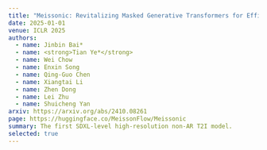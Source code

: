 ```yaml
---
title: "Meissonic: Revitalizing Masked Generative Transformers for Efficient High-Resolution Text-to-Image Synthesis"
date: 2025-01-01
venue: ICLR 2025
authors:
  - name: Jinbin Bai*
  - name: <strong>Tian Ye*</strong>
  - name: Wei Chow
  - name: Enxin Song
  - name: Qing-Guo Chen
  - name: Xiangtai Li
  - name: Zhen Dong
  - name: Lei Zhu
  - name: Shuicheng Yan
arxiv: https://arxiv.org/abs/2410.08261
page: https://huggingface.co/MeissonFlow/Meissonic
summary: The first SDXL-level high-resolution non-AR T2I model.
selected: true
---
```



